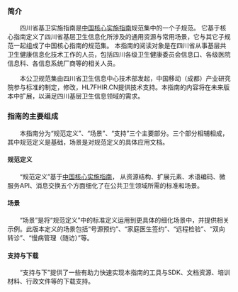 ### 简介
&emsp;&emsp;四川省基卫实施指南是[中国核心实施指南](http://build.fhir.org/ig/HL7China/CN-CORE-R4/)规范集中的一个子规范。
它基于核心指南定义了四川省基层卫生信息化所涉及的通用资源与常用场景，它与其它子规范一起组成了中国核心指南的规范集。
本指南的阅读对象是在四川省从事基层共卫生健康信息化技术工作的人员，包括四川各级卫生健康委员会信息口、各级医院信息科、各信息系统厂商等的相关人员。

&emsp;&emsp;本公卫规范集由四川省卫生信息中心技术部发起，中国移动（成都）产业研究院参与标准的制定，修改，HL7FHIR.CN提供技术支持。本指南的内容将在未来版本中扩展，以满足四川基层卫生信息领域的需求。

### 指南的主要组成
&emsp;&emsp;本指南分为“规范定义”、“场景”、“支持”三个主要部分。三个部分相辅相成，其中规范定义是基础，场景是对规范定义的具体应用文档。

#### 规范定义
&emsp;&emsp;“规范定义”基于[中国核心实施指南](http://build.fhir.org/ig/HL7China/CN-CORE-R4/)，
从资源结构、扩展元素、术语编码、微服务API、消息交换五个方面细化了在公共卫生领域所需的标准和场景。



#### 场景
&emsp;&emsp;“场景”是将“规范定义”中的标准定义运用到更具体的细化场景中，并提供相关示例。此版本定义的场景包括“号源预约”、“家庭医生签约”、“远程检验”、“双向转诊”、“慢病管理（随访）”等。



#### 支持与下载
&emsp;&emsp;“支持与下”提供了一些有助力快速实现本指南的工具与SDK、文档资源、培训材料、行政文件等的下载支持。

